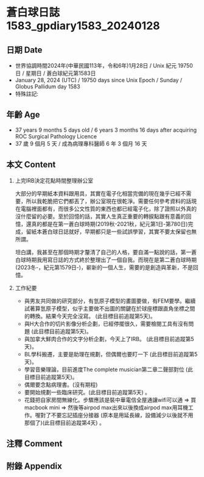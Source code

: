 [_metadata_:encoding]: - "utf-8"
[_metadata_:language]: - "zh-Hant-TW"
[_metadata_:fileformat]: - "markdown"
[_metadata_:MIME_type]: - "text/plain"
[_metadata_:markdown_version]: - "commonmark version 0.30"
[_metadata_:markdown_spec]: - "https://spec.commonmark.org/0.30/"

# 蒼白球日誌1583_gpdiary1583_20240128 #

## 日期 Date ##

* 世界協調時間2024年(中華民國113年，令和6年)1月28日 / Unix 紀元 19750 日 / 星期日 / 蒼白球紀元第1583日
* January 28, 2024 (UTC) / 19750 days since Unix Epoch / Sunday / Globus Pallidum day 1583
* 特殊註記:

## 年齡 Age ##

* 37 years 9 months 5 days old / 6 years 3 months 16 days after acquiring ROC Surgical Pathology Licence
* 37 歲 9 個月 5 天 / 成為病理專科醫師 6 年 3 個月 16 天

## 本文 Content ##

1. 上完IRB決定花點時間整理辦公室

    大部分的早期紙本資料跟用具，其實在電子化相當完備的現在幾乎已經不需要，所以我乾脆把它們都丟了，辦公室現在很乾淨。需要任何參考資料的話現在電腦裡面都有，而很多公文性質的東西也都已經電子化，除了證照以外真的沒什麼留的必要。至於回憶的話，其實人生真正重要的轉捩點跟有意義的回憶，還真的都是在第一蒼白球時期(2019秋-2021秋，紀元第1日-第780日)完成，留紙本蒼白球日誌就好，早期都只是一些試誤學習，其實不要太保留也無所謂。
    
    坦白講，我甚至在那個時期才釐清了自己的人格，要自滿一點說的話，第一蒼白球時期我用寫日誌的方式終於整理出了一個自我。而現在是第二蒼白球時期(2023冬-，紀元第1579日-)，嶄新的一個人生，需要的是創造與革新，不是回憶。

2. 工作紀要

    - 與男友共同做的研究部分，有氫原子模型的畫圖要做，有FEM要學。繼續試著算氫原子模型，似乎主要做不出圖的關鍵在於球座標跟直角坐標之間的轉換。結果今天完全沒寫。 (此目標目前追蹤第5天)。
    - 與H大合作的切片影像分析企劃，已經停擺很久，需要檢閱工具有沒有問題 (此目標目前追蹤第5天)。
    - 與加拿大鮮肉合作的文字分析企劃，今天上了IRB。 (此目標目前追蹤第5天)。
    - BL學科搬遷，主要是助理在規劃，但偶爾也要盯一下 (此目標目前追蹤第5天)。
    - 學習音樂理論，目前進度The complete musician第二章二聲部對位 (此目標目前追蹤第5天)。
    - 偶爾要念點病理書。(沒有期程)
    - 要開始規劃一些臨床研究。(此目標目前追蹤第5天) 。
    - 花錢把自家房間無線化。步驟應該是裝中華電信全屋通讓wifi可以通 => 買macbook mini => 然後等airpod max出來以後換成airpod max用耳機工作。喔對了不要忘記插座分接器 (原本是用延長線，設備減少以後就不用那個了)(此目標目前追蹤第4天) 。
    

## 注釋 Comment ##


## 附錄 Appendix ##

